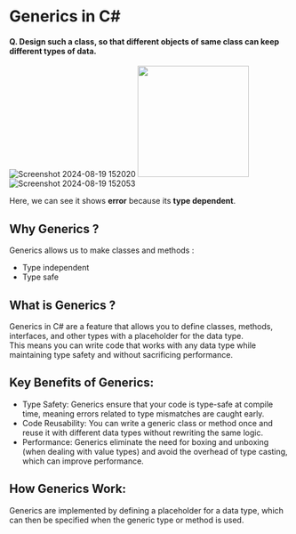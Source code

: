 <h1>Generics in C#</h1>

<h4> Q. Design such a class, so that different objects of same  class  can keep different types of data. </h4>

![Screenshot 2024-08-19 152020](https://github.com/user-attachments/assets/3730cbfa-e410-44dc-8f34-dd6df530c14c) 
<img src="https://github.com/user-attachments/assets/3730cbfa-e410-44dc-8f34-dd6df530c14c" width="200" />
![Screenshot 2024-08-19 152053](https://github.com/user-attachments/assets/1e795328-f53e-4cd3-b269-532012a32ca9) <br>

Here, we can see it shows **error** because its **type dependent**.

<h2>Why Generics ?</h2>
Generics allows us to make classes and methods : 

<ul>
<li> Type independent</li>
<li> Type safe</li>
</ul>

<h2>What is Generics ? </h2>
Generics in C# are a feature that allows you to define classes, methods, interfaces, and other types with a placeholder for the data type. <br>
This means you can write code that works with any data type while maintaining type safety and without sacrificing performance.

<h2>Key Benefits of Generics:</h2>
<ul>
<li>Type Safety: Generics ensure that your code is type-safe at compile time, meaning errors related to type mismatches are caught early.</li>
<li>Code Reusability: You can write a generic class or method once and reuse it with different data types without rewriting the same logic.</li>
<li>Performance: Generics eliminate the need for boxing and unboxing (when dealing with value types) and avoid the overhead of type casting, which can improve performance.</li>
</ul>

<h2>How Generics Work:</h2>
Generics are implemented by defining a placeholder for a data type, which can then be specified when the generic type or method is used.
